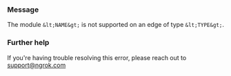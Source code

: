 
### Message
The module `&lt;NAME&gt;` is not supported on an edge of type `&lt;TYPE&gt;`.

### Further help
If you're having trouble resolving this error, please reach out to [support@ngrok.com](mailto:support@ngrok.com?subject=Help%20with%20ERR_NGROK_7021)

